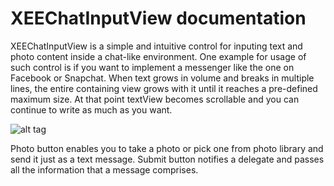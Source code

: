 XEEChatInputView documentation
========

XEEChatInputView is a simple and intuitive control for inputing text and photo content inside a chat-like environment.
One example for usage of such control is if you want to implement a messenger like the one on Facebook or Snapchat. When text grows in volume and breaks in multiple lines, the entire containing view grows with it until it reaches a pre-defined maximum size. At that point textView becomes scrollable and you can continue to write as much as you want.

![alt tag](https://raw.github.com/XEEtech/XEEChatInputView/master/XEEChatInputView/Documentation/Images/ChatInputViewOverview.jpg)

Photo button enables you to take a photo or pick one from photo library and send it just as a text message.
Submit button notifies a delegate and passes all the information that a message comprises.

